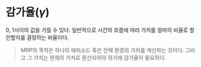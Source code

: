 # 감가율($\gamma$)
0, 1사이의 값을 가질 수 있다.
일반적으로 시간의 흐름에 따라 가치를 얼마의 비율로 할인할지를 결정하는 비율이다.

> MRP의 목적은 하나의 에피소드 혹은 전체 환경의 가치를 계산하는 것이다.
> 그리고 그 가치는 현재의 가치로 환산되어야 하기에 감가율이 필요하다.